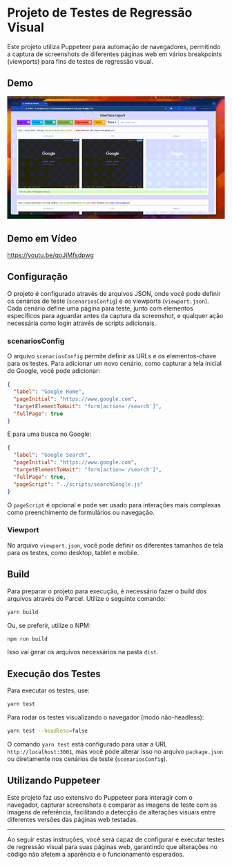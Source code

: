 
# Projeto de Testes de Regressão Visual

Este projeto utiliza Puppeteer para automação de navegadores, permitindo a captura de screenshots de diferentes páginas web em vários breakpoints (viewports) para fins de testes de regressão visual.

## Demo
![Demonstração](demo-otm.gif)

## Demo em Vídeo

https://youtu.be/qoJjMfsdpwg


## Configuração

O projeto é configurado através de arquivos JSON, onde você pode definir os cenários de teste (`scenariosConfig`) e os viewports (`viewport.json`). Cada cenário define uma página para teste, junto com elementos específicos para aguardar antes da captura da screenshot, e qualquer ação necessária como login através de scripts adicionais.

### scenariosConfig

O arquivo `scenariosConfig` permite definir as URLs e os elementos-chave para os testes. Para adicionar um novo cenário, como capturar a tela inicial do Google, você pode adicionar:

```json
{
  "label": "Google Home",
  "pageInitial": "https://www.google.com",
  "targetElementToWait": "form[action='/search']",
  "fullPage": true
}
```

E para uma busca no Google:

```json
{
  "label": "Google Search",
  "pageInitial": "https://www.google.com",
  "targetElementToWait": "form[action='/search']",
  "fullPage": true,
  "pageScript": "../scripts/searchGoogle.js"
}
```

O `pageScript` é opcional e pode ser usado para interações mais complexas como preenchimento de formulários ou navegação.

### Viewport

No arquivo `viewport.json`, você pode definir os diferentes tamanhos de tela para os testes, como desktop, tablet e mobile.

## Build

Para preparar o projeto para execução, é necessário fazer o build dos arquivos através do Parcel. Utilize o seguinte comando:

```bash
yarn build
```

Ou, se preferir, utilize o NPM:

```bash
npm run build
```

Isso vai gerar os arquivos necessários na pasta `dist`.

## Execução dos Testes

Para executar os testes, use:

```bash
yarn test
```

Para rodar os testes visualizando o navegador (modo não-headless):

```bash
yarn test --headless=false
```

O comando `yarn test` está configurado para usar a URL `http://localhost:3001`, mas você pode alterar isso no arquivo `package.json` ou diretamente nos cenários de teste (`scenariosConfig`).

## Utilizando Puppeteer

Este projeto faz uso extensivo do Puppeteer para interagir com o navegador, capturar screenshots e comparar as imagens de teste com as imagens de referência, facilitando a detecção de alterações visuais entre diferentes versões das páginas web testadas.

---

Ao seguir estas instruções, você será capaz de configurar e executar testes de regressão visual para suas páginas web, garantindo que alterações no código não afetem a aparência e o funcionamento esperados.
